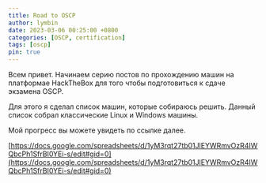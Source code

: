 ```yaml
---
title: Road to OSCP
author: lymbin
date: 2023-03-06 00:25:00 +0800
categories: [OSCP, certification]
tags: [oscp]
pin: true
---
```


Всем привет. Начинаем серию постов по прохождению машин на платформае HackTheBox для того чтобы подготовиться к сдаче экзамена OSCP.

Для этого я сделал список машин, которые собираюсь решить. Данный список собрал классические Linux и Windows машины.

Мой прогресс вы можете увидеть по ссылке далее.

[https://docs.google.com/spreadsheets/d/1yM3rqt27tb01JlEYWRmvOzR4IWQbcPh1SfrBI0YEi-s/edit#gid=0](https://docs.google.com/spreadsheets/d/1yM3rqt27tb01JlEYWRmvOzR4IWQbcPh1SfrBI0YEi-s/edit#gid=0)


